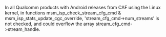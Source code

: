 In all Qualcomm products with Android releases from CAF using the Linux kernel, in functions msm_isp_check_stream_cfg_cmd & msm_isp_stats_update_cgc_override, 'stream_cfg_cmd->num_streams' is not checked, and could overflow the array stream_cfg_cmd->stream_handle.